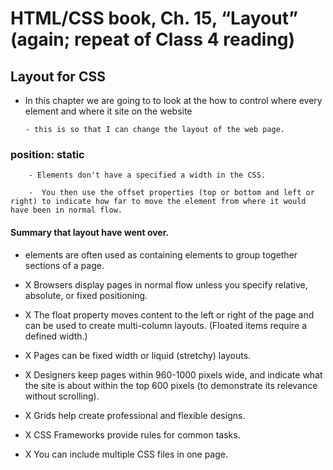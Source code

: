 # HTML/CSS book, Ch. 15, “Layout” (again; repeat of Class 4 reading)

## Layout for CSS

- In this chapter we are going to to look at the how to control where
  every element and where it site on the website

      - this is so that I can change the layout of the web page.

### position: static

        - Elements don't have a specified a width in the CSS.

        -  You then use the offset properties (top or bottom and left or right) to indicate how far to move the element from where it would have been in normal flow.

#### Summary that layout have went over.

- <div> elements are often used as containing elements
  to group together sections of a page.

- X Browsers display pages in normal flow unless you
  specify relative, absolute, or fixed positioning.

- X The float property moves content to the left or right
  of the page and can be used to create multi-column
  layouts. (Floated items require a defined width.)

- X Pages can be fixed width or liquid (stretchy) layouts.

- X Designers keep pages within 960-1000 pixels wide,
  and indicate what the site is about within the top 600
  pixels (to demonstrate its relevance without scrolling).

- X Grids help create professional and flexible designs.

- X CSS Frameworks provide rules for common tasks.

- X You can include multiple CSS files in one page.
